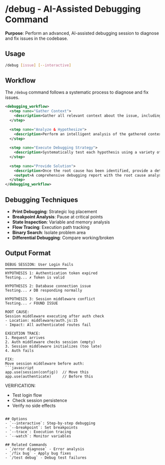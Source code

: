 # /debug - AI-Assisted Debugging Command

**Purpose**: Perform an advanced, AI-assisted debugging session to diagnose and fix issues in the codebase.

## Usage
```bash
/debug [issue] [--interactive]
```

## Workflow

The `/debug` command follows a systematic process to diagnose and fix issues.

```xml
<debugging_workflow>
  <step name="Gather Context">
    <description>Gather all relevant context about the issue, including error symptoms, recent changes, system state, and steps to reproduce.</description>
  </step>
  
  <step name="Analyze & Hypothesize">
    <description>Perform an intelligent analysis of the gathered context to generate a set of hypotheses about the root cause of the issue.</description>
  </step>
  
  <step name="Execute Debugging Strategy">
    <description>Systematically test each hypothesis using a variety of debugging techniques, such as setting strategic breakpoints, tracing execution flow, and monitoring variables.</description>
  </step>
  
  <step name="Provide Solution">
    <description>Once the root cause has been identified, provide a detailed solution, including the necessary code changes, verification steps, and recommendations for preventing the issue from recurring.</description>
    <output>A comprehensive debugging report with the root cause analysis and a complete solution.</output>
  </step>
</debugging_workflow>
```

## Debugging Techniques
- **Print Debugging**: Strategic log placement
- **Breakpoint Analysis**: Pause at critical points
- **State Inspection**: Variable and memory analysis
- **Flow Tracing**: Execution path tracking
- **Binary Search**: Isolate problem area
- **Differential Debugging**: Compare working/broken

## Output Format
```
DEBUG SESSION: User Login Fails
━━━━━━━━━━━━━━━━━━━━━━━━━━━━
HYPOTHESIS 1: Authentication token expired
Testing... ✗ Token is valid

HYPOTHESIS 2: Database connection issue
Testing... ✗ DB responding normally

HYPOTHESIS 3: Session middleware conflict
Testing... ✓ FOUND ISSUE

ROOT CAUSE:
Session middleware executing after auth check
- Location: middleware/auth.js:15
- Impact: All authenticated routes fail

EXECUTION TRACE:
1. Request arrives
2. Auth middleware checks session (empty)
3. Session middleware initializes (too late)
4. Auth fails

FIX:
Move session middleware before auth:
```javascript
app.use(session(config))  // Move this
app.use(authenticate)     // Before this
```

VERIFICATION:
- Test login flow
- Check session persistence
- Verify no side effects
```

## Options
- `--interactive`: Step-by-step debugging
- `--breakpoint`: Set breakpoints
- `--trace`: Execution tracing
- `--watch`: Monitor variables

## Related Commands
- `/error diagnose` - Error analysis
- `/fix bug` - Apply bug fixes
- `/test debug` - Debug test failures